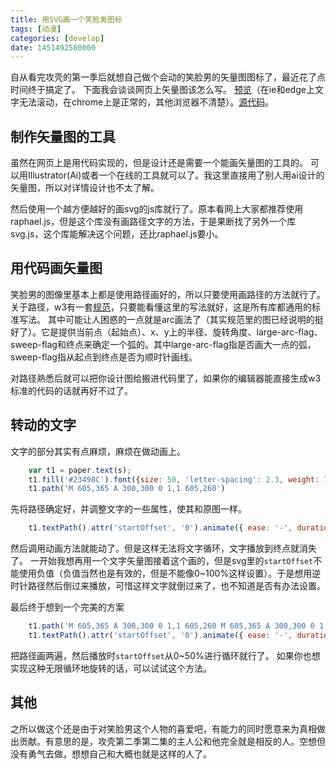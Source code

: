 ```yaml
---
title: 用SVG画一个笑脸男图标
tags: [动漫]
categories: [develop]
date: 1451492580000
---
```


自从看完攻壳的第一季后就想自己做个会动的笑脸男的矢量图图标了，最近花了点时间终于搞定了。
下面我会谈谈网页上矢量图该怎么写。
[预览][1]（在ie和edge上文字无法滚动，在chrome上是正常的，其他浏览器不清楚）。[源代码][2]。

<!--more-->

## 制作矢量图的工具 ##
虽然在网页上是用代码实现的，但是设计还是需要一个能画矢量图的工具的。
可以用Illustrator(Ai)或者一个在线的工具就可以了。我这里直接用了别人用ai设计的矢量图，所以对详情设计也不太了解。

然后使用一个越方便越好的画svg的js库就行了。原本看网上大家都推荐使用raphael.js，但是这个库没有画路径文字的方法，于是果断找了另外一个库svg.js，这个库能解决这个问题，还比raphael.js要小。

## 用代码画矢量图 ##
笑脸男的图像里基本上都是使用路径画好的，所以只要使用画路径的方法就行了。关于路径，w3有一套[规范][3]，只要能看懂这里的写法就好，这是所有库都通用的标准写法。
其中可能让人困惑的一点就是arc画法了（其实规范里的图已经说明的挺好了）。它是提供当前点（起始点）、x、y上的半径、旋转角度、large-arc-flag、sweep-flag和终点来确定一个弧的。其中large-arc-flag指是否画大一点的弧，sweep-flag指从起点到终点是否为顺时针画线。

对路径熟悉后就可以把你设计图给搬进代码里了，如果你的编辑器能直接生成w3标准的代码的话就再好不过了。

## 转动的文字 ##
文字的部分其实有点麻烦，麻烦在做动画上。
```javascript
    var t1 = paper.text(s);
    t1.fill('#23498C').font({size: 50, 'letter-spacing': 2.3, weight: 700})
    t1.path('M 605,365 A 300,300 0 1,1 605,260')
```
先将路径确定好，并调整文字的一些属性，使其和原图一样。
```javascript
    t1.textPath().attr('startOffset', '0').animate({ ease: '-', duration: 10000}).attr('startOffset', '100%').loop()
```
然后调用动画方法就能动了。但是这样无法将文字循环，文字播放到终点就消失了。
一开始我想再用一个文字矢量图接着这个画的，但是svg里的`startOffset`不能使用负值（负值当然也是有效的，但是不能像0~100%这样设置）。于是想用逆时针路径然后倒过来播放，可惜这样文字就倒过来了，也不知道是否有办法设置。

最后终于想到一个完美的方案
```javascript
    t1.path('M 605,365 A 300,300 0 1,1 605,260 M 605,365 A 300,300 0 1,1 605,260')
    t1.textPath().attr('startOffset', '0').animate({ ease: '-', duration: 10000}).attr('startOffset', '50%').loop()
```
把路径画两遍，然后播放时`startOffset`从0~50%进行循环就行了。
如果你也想实现这种无限循环地旋转的话，可以试试这个方法。

## 其他 ##
之所以做这个还是由于对笑脸男这个人物的喜爱吧，有能力的同时愿意来为真相做出贡献。有意思的是，攻壳第二季第二集的主人公和他完全就是相反的人。空想但没有勇气去做，想想自己和大概也就是这样的人了。

  [1]: http://frezc.github.io/NetResources/waraiotoko/
  [2]: https://github.com/Frezc/NetResources/blob/master/waraiotoko/main.js
  [3]: http://www.w3.org/TR/SVG/paths.html